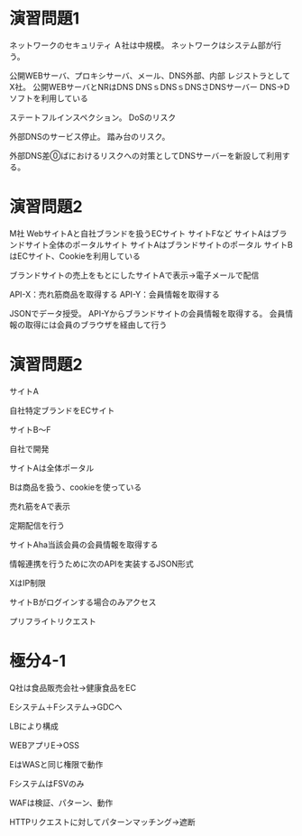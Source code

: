 # 演習問題1

ネットワークのセキュリティ
Ａ社は中規模。
ネットワークはシステム部が行う。

公開WEBサーバ、プロキシサーバ、メール、DNS外部、内部
レジストラとしてX社。
公開WEBサーバとNRはDNS
DNSｓDNSｓDNSさDNSサーバー
DNS→Dソフトを利用している

ステートフルインスペクション。
DoSのリスク

外部DNSのサービス停止。
踏み台のリスク。

外部DNS差⓪ばにおけるリスクへの対策としてDNSサーバーを新設して利用する。

# 演習問題2

M社
WebサイトAと自社ブランドを扱うECサイト
サイトFなど
サイトAはブランドサイト全体のポータルサイト
サイトAはブランドサイトのポータル
サイトBはECサイト、Cookieを利用している

ブランドサイトの売上をもとにしたサイトAで表示→電子メールで配信

API-X：売れ筋商品を取得する
API-Y：会員情報を取得する

JSONでデータ授受。
API-Yからブランドサイトの会員情報を取得する。
会員情報の取得には会員のブラウザを経由して行う

# 演習問題2

サイトA

自社特定ブランドをECサイト

サイトB～F

自社で開発

サイトAは全体ポータル

Bは商品を扱う、cookieを使っている

売れ筋をAで表示

定期配信を行う

サイトAha当該会員の会員情報を取得する

情報連携を行うために次のAPIを実装するJSON形式

XはIP制限

サイトBがログインする場合のみアクセス

プリフライトリクエスト


# 極分4-1

Q社は食品販売会社→健康食品をEC

Eシステム＋Fシステム→GDCへ

LBにより構成

WEBアプリE→OSS

EはWASと同じ権限で動作

FシステムはFSVのみ

WAFは検証、パターン、動作

HTTPリクエストに対してパターンマッチング→遮断
